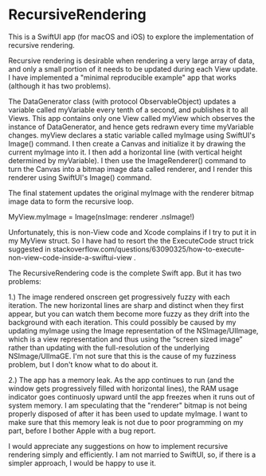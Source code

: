 # RecursiveRendering
This is a SwiftUI app (for macOS and iOS) to explore the implementation of recursive rendering.

Recursive rendering is desirable when rendering a very large array of data, and only a small portion of it needs to be updated during each View update.  I have implemented a "minimal reproducible example" app that works (although it has two problems).

The DataGenerator class (with protocol ObservableObject) updates a variable called myVariable every tenth of a second, and publishes it to all Views.  This app contains only one View called myView which observes the instance of DataGenerator, and hence gets redrawn every time myVariable changes.  myView declares a static variable called myImage using SwiftUI's Image() command.  I then create a Canvas and initialize it by drawing the current myImage into it. I then add a horizontal line (with vertical height determined by myVariable).  I then use the ImageRenderer() command to turn the Canvas into a bitmap image data called renderer, and I render this renderer using SwiftUI's Image() command.

The final statement updates the original myImage with the renderer bitmap image data to form the recursive loop.

MyView.myImage = Image(nsImage: renderer .nsImage!) 

Unfortunately, this is non-View code and Xcode complains if I try to put it in my MyView struct.  So I have had to resort the the ExecuteCode struct trick suggested in stackoverflow.com/questions/63090325/how-to-execute-non-view-code-inside-a-swiftui-view .

The RecursiveRendering code is the complete Swift app.  But it has two problems:

1.) The image rendered onscreen get progressively fuzzy with each iteration.  The new horizontal lines are sharp and distinct when they first appear, but you can watch them become more fuzzy as they drift into the background with each iteration.  This could possibly be caused by my updating myImage using the Image representation of the NSImage/UIImage, which is a view representation and thus using the “screen sized image” rather than updating with the full-resolution of the underlying NSImage/UIImaGE.  I'm not sure that this is the cause of my fuzziness problem, but I don't know what to do about it.

2.) The app has a memory leak.  As the app continues to run (and the window gets progressively filled with horizontal lines), the RAM usage indicator goes continuosly upward until the app freezes when it runs out of system memory.  I am speculating that the "renderer" bitmap is not being properly disposed of after it has been used to update myImage.  I want to make sure that this memory leak is not due to poor programming on my part, before I bother Apple with a bug report.

I would appreciate any suggestions on how to implement recursive rendering simply and efficiently.  I am not married to SwiftUI, so, if there is a simpler approach, I would be happy to use it.
